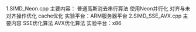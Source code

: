 1.SIMD_Neon.cpp
主要内容：
普通高斯消去串行算法
使用Neon并行化
对齐与未对齐操作优化
cache优化
实验平台：ARM服务器平台
2.SIMD_SSE_AVX.cpp
主要内容
SSE优化算法
AVX优化算法
实验平台：x86
